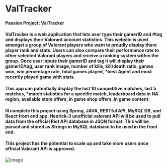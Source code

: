 # ValTracker

#### Passion Project: ValTracker
#### ValTracker is a web application that lets user type their gamerID and #tag and displays their Valorant account statistics. This website is used amongst a group of Valorant players who want to proudly display there player rank and stats. Users can also compare their performance rate to other selected Valorant players and receive a ranking system within the group. Once user inputs their gamerID and tag it will display their gamerID/tag, user rank image, number of kills, kill/death ratio,  games won, win percentage rate,  total games played, *best Agent and most recently played game with stats.

#### This app can potentially display the last 10 competitive matches, last 5 matches, *match statistics for a specific match, leaderboard data in NA region, available store offers, in game shop offers, in game content.

#### Ill complete this project using Spring, JAVA, RESTful API, MySQL DB, and React front end app. Henrick-3 unofficial valorant API will be used to pull data from the official Riot API database in JSON format. This will be parsed and stored as Strings in MySQL database to be used in the front end.

#### This project has the potential to scale up and take more users once official Valorant API is approved.


![image](https://user-images.githubusercontent.com/96934316/184690429-28d069ab-b6fa-4b43-ab74-a4cacb0510fd.png)
